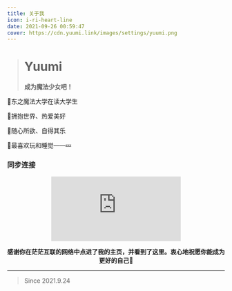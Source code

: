 ```yaml
---
title: 关于我
icon: i-ri-heart-line
date: 2021-09-26 00:59:47
cover: https://cdn.yuumi.link/images/settings/yuumi.png
---
```


> 
>
> # Yuumi
>
> **成为魔法少女吧！**
>
>


🌸东之魔法大学在读大学生

🌸拥抱世界、热爱美好

🌸随心所欲、自得其乐

🌸最喜欢玩和睡觉——💤



### 同步连接

<div style="
    display: flex;
    align-items: center;
    justify-content: center;">
    <embed src="https://wakatime.com/share/@Yuumi/5eb843a0-ec28-4c44-af0c-4ba8179b66c4.svg"/>
</div>

<p style=" text-align:center">
    <b>感谢你在茫茫互联的网络中点进了我的主页，并看到了这里。衷心地祝愿你能成为更好的自己💛</b>
</p>


---

<div class="primary">

>Since  2021.9.24

</div>

